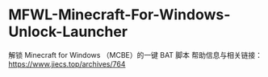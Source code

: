 # MFWL-Minecraft-For-Windows-Unlock-Launcher
解锁 Minecraft for Windows （MCBE）的一键 BAT 脚本
帮助信息与相关链接：https://www.jiecs.top/archives/764
